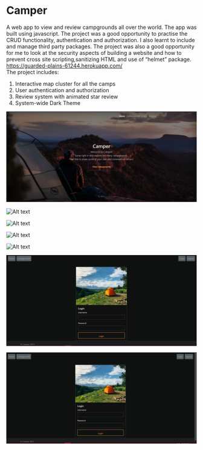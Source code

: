 # Camper
A web app to view and review campgrounds all over the world. The app was built using javascript. The project was a good opportunity to practise the CRUD functionality, authentication and authorization. I also learnt to include and manage third party packages. The project was also a good opportunity for me to look at the security aspects of building a website and how to prevent cross site scripting,sanitizing HTML and use of “helmet” package. <br />
https://guarded-plains-61244.herokuapp.com/  <br />
The project includes:
1) Interactive map cluster for all the camps  <br />
2) User authentication and authorization    <br />
3) Review system with animated star review  <br />
4) System-wide Dark Theme  <br />


![ Alt text](Assets/a.png) [](a.png)

![ Alt text](Assets/b.gif) [](b.gif)

![ Alt text](Assets/c.gif) [](c.gif)

![ Alt text](Assets/d.gif) [](d.gif)

![ Alt text](Assets/e.gif) [](e.gif)

![ Alt text](Assets/f.png) [](f.png)

![ Alt text](Assets/g.png) [](g.png)

